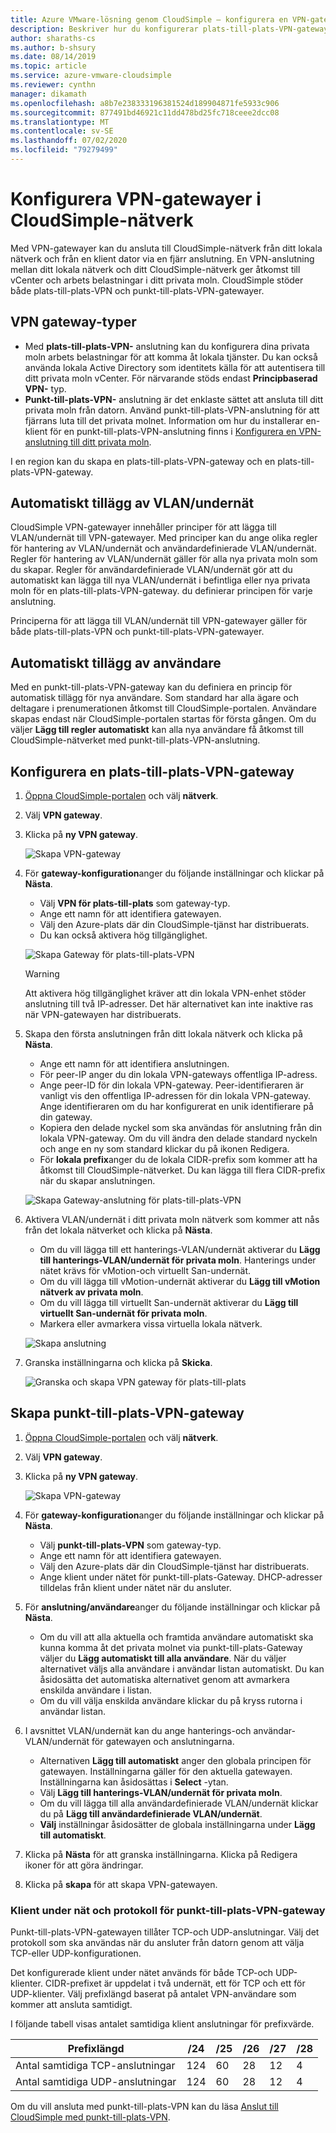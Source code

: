 ```yaml
---
title: Azure VMware-lösning genom CloudSimple – konfigurera en VPN-gateway
description: Beskriver hur du konfigurerar plats-till-plats-VPN-gateway och plats-till-plats-VPN-gateway och skapar anslutningar mellan ditt lokala nätverk och ditt CloudSimple privata moln
author: sharaths-cs
ms.author: b-shsury
ms.date: 08/14/2019
ms.topic: article
ms.service: azure-vmware-cloudsimple
ms.reviewer: cynthn
manager: dikamath
ms.openlocfilehash: a8b7e238333196381524d189904871fe5933c906
ms.sourcegitcommit: 877491bd46921c11dd478bd25fc718ceee2dcc08
ms.translationtype: MT
ms.contentlocale: sv-SE
ms.lasthandoff: 07/02/2020
ms.locfileid: "79279499"
---
```

# <a name="set-up-vpn-gateways-on-cloudsimple-network"></a>Konfigurera VPN-gatewayer i CloudSimple-nätverk

Med VPN-gatewayer kan du ansluta till CloudSimple-nätverk från ditt lokala nätverk och från en klient dator via en fjärr anslutning. En VPN-anslutning mellan ditt lokala nätverk och ditt CloudSimple-nätverk ger åtkomst till vCenter och arbets belastningar i ditt privata moln. CloudSimple stöder både plats-till-plats-VPN och punkt-till-plats-VPN-gatewayer.

## <a name="vpn-gateway-types"></a>VPN gateway-typer

* Med **plats-till-plats-VPN-** anslutning kan du konfigurera dina privata moln arbets belastningar för att komma åt lokala tjänster. Du kan också använda lokala Active Directory som identitets källa för att autentisera till ditt privata moln vCenter.  För närvarande stöds endast **Principbaserad VPN-** typ.
* **Punkt-till-plats-VPN-** anslutning är det enklaste sättet att ansluta till ditt privata moln från datorn. Använd punkt-till-plats-VPN-anslutning för att fjärrans luta till det privata molnet. Information om hur du installerar en-klient för en punkt-till-plats-VPN-anslutning finns i [Konfigurera en VPN-anslutning till ditt privata moln](set-up-vpn.md).

I en region kan du skapa en plats-till-plats-VPN-gateway och en plats-till-plats-VPN-gateway.

## <a name="automatic-addition-of-vlansubnets"></a>Automatiskt tillägg av VLAN/undernät

CloudSimple VPN-gatewayer innehåller principer för att lägga till VLAN/undernät till VPN-gatewayer.  Med principer kan du ange olika regler för hantering av VLAN/undernät och användardefinierade VLAN/undernät.  Regler för hantering av VLAN/undernät gäller för alla nya privata moln som du skapar.  Regler för användardefinierade VLAN/undernät gör att du automatiskt kan lägga till nya VLAN/undernät i befintliga eller nya privata moln för en plats-till-plats-VPN-gateway. du definierar principen för varje anslutning.

Principerna för att lägga till VLAN/undernät till VPN-gatewayer gäller för både plats-till-plats-VPN och punkt-till-plats-VPN-gatewayer.

## <a name="automatic-addition-of-users"></a>Automatiskt tillägg av användare

Med en punkt-till-plats-VPN-gateway kan du definiera en princip för automatisk tillägg för nya användare. Som standard har alla ägare och deltagare i prenumerationen åtkomst till CloudSimple-portalen.  Användare skapas endast när CloudSimple-portalen startas för första gången.  Om du väljer **Lägg till regler automatiskt** kan alla nya användare få åtkomst till CloudSimple-nätverket med punkt-till-plats-VPN-anslutning.

## <a name="set-up-a-site-to-site-vpn-gateway"></a>Konfigurera en plats-till-plats-VPN-gateway

1. [Öppna CloudSimple-portalen](access-cloudsimple-portal.md) och välj **nätverk**.
2. Välj **VPN gateway**.
3. Klicka på **ny VPN gateway**.

    ![Skapa VPN-gateway](media/create-vpn-gateway.png)

4. För **gateway-konfiguration**anger du följande inställningar och klickar på **Nästa**.

    * Välj **VPN för plats-till-plats** som gateway-typ.
    * Ange ett namn för att identifiera gatewayen.
    * Välj den Azure-plats där din CloudSimple-tjänst har distribuerats.
    * Du kan också aktivera hög tillgänglighet.

    ![Skapa Gateway för plats-till-plats-VPN](media/create-vpn-gateway-s2s.png)

    > [!WARNING]
    > Att aktivera hög tillgänglighet kräver att din lokala VPN-enhet stöder anslutning till två IP-adresser. Det här alternativet kan inte inaktive ras när VPN-gatewayen har distribuerats.

5. Skapa den första anslutningen från ditt lokala nätverk och klicka på **Nästa**.

    * Ange ett namn för att identifiera anslutningen.
    * För peer-IP anger du din lokala VPN-gateways offentliga IP-adress.
    * Ange peer-ID för din lokala VPN-gateway.  Peer-identifieraren är vanligt vis den offentliga IP-adressen för din lokala VPN-gateway.  Ange identifieraren om du har konfigurerat en unik identifierare på din gateway.
    * Kopiera den delade nyckel som ska användas för anslutning från din lokala VPN-gateway.  Om du vill ändra den delade standard nyckeln och ange en ny som standard klickar du på ikonen Redigera.
    * För **lokala prefix**anger du de lokala CIDR-prefix som kommer att ha åtkomst till CloudSimple-nätverket.  Du kan lägga till flera CIDR-prefix när du skapar anslutningen.

    ![Skapa Gateway-anslutning för plats-till-plats-VPN](media/create-vpn-gateway-s2s-connection.png)

6. Aktivera VLAN/undernät i ditt privata moln nätverk som kommer att nås från det lokala nätverket och klicka på **Nästa**.

    * Om du vill lägga till ett hanterings-VLAN/undernät aktiverar du **Lägg till hanterings-VLAN/undernät för privata moln**.  Hanterings under nätet krävs för vMotion-och virtuellt San-undernät.
    * Om du vill lägga till vMotion-undernät aktiverar du **Lägg till vMotion nätverk av privata moln**.
    * Om du vill lägga till virtuellt San-undernät aktiverar du **Lägg till virtuellt San-undernät för privata moln**.
    * Markera eller avmarkera vissa virtuella lokala nätverk.

    ![Skapa anslutning](media/create-vpn-gateway-s2s-connection-vlans.png)

7. Granska inställningarna och klicka på **Skicka**.

    ![Granska och skapa VPN gateway för plats-till-plats](media/create-vpn-gateway-s2s-review.png)

## <a name="create-point-to-site-vpn-gateway"></a>Skapa punkt-till-plats-VPN-gateway

1. [Öppna CloudSimple-portalen](access-cloudsimple-portal.md) och välj **nätverk**.
2. Välj **VPN gateway**.
3. Klicka på **ny VPN gateway**.

    ![Skapa VPN-gateway](media/create-vpn-gateway.png)

4. För **gateway-konfiguration**anger du följande inställningar och klickar på **Nästa**.

    * Välj **punkt-till-plats-VPN** som gateway-typ.
    * Ange ett namn för att identifiera gatewayen.
    * Välj den Azure-plats där din CloudSimple-tjänst har distribuerats.
    * Ange klient under nätet för punkt-till-plats-Gateway.  DHCP-adresser tilldelas från klient under nätet när du ansluter.

5. För **anslutning/användare**anger du följande inställningar och klickar på **Nästa**.

    * Om du vill att alla aktuella och framtida användare automatiskt ska kunna komma åt det privata molnet via punkt-till-plats-Gateway väljer du **Lägg automatiskt till alla användare**. När du väljer alternativet väljs alla användare i användar listan automatiskt. Du kan åsidosätta det automatiska alternativet genom att avmarkera enskilda användare i listan.
    * Om du vill välja enskilda användare klickar du på kryss rutorna i användar listan.

6. I avsnittet VLAN/undernät kan du ange hanterings-och användar-VLAN/undernät för gatewayen och anslutningarna.

    * Alternativen **Lägg till automatiskt** anger den globala principen för gatewayen. Inställningarna gäller för den aktuella gatewayen. Inställningarna kan åsidosättas i **Select** -ytan.
    * Välj **Lägg till hanterings-VLAN/undernät för privata moln**. 
    * Om du vill lägga till alla användardefinierade VLAN/undernät klickar du på **Lägg till användardefinierade VLAN/undernät**.
    * **Välj** inställningar åsidosätter de globala inställningarna under **Lägg till automatiskt**.

7. Klicka på **Nästa** för att granska inställningarna. Klicka på Redigera ikoner för att göra ändringar.
8. Klicka på **skapa** för att skapa VPN-gatewayen.

### <a name="client-subnet-and-protocols-for-point-to-site-vpn-gateway"></a>Klient under nät och protokoll för punkt-till-plats-VPN-gateway

Punkt-till-plats-VPN-gatewayen tillåter TCP-och UDP-anslutningar.  Välj det protokoll som ska användas när du ansluter från datorn genom att välja TCP-eller UDP-konfigurationen.

Det konfigurerade klient under nätet används för både TCP-och UDP-klienter.  CIDR-prefixet är uppdelat i två undernät, ett för TCP och ett för UDP-klienter. Välj prefixlängd baserat på antalet VPN-användare som kommer att ansluta samtidigt.  

I följande tabell visas antalet samtidiga klient anslutningar för prefixvärde.

| Prefixlängd | /24 | /25 | /26 | /27 | /28 |
|-------------|-----|-----|-----|-----|-----|
| Antal samtidiga TCP-anslutningar | 124 | 60 | 28 | 12 | 4 |
| Antal samtidiga UDP-anslutningar | 124 | 60 | 28 | 12 | 4 |

Om du vill ansluta med punkt-till-plats-VPN kan du läsa [Anslut till CloudSimple med punkt-till-plats-VPN](set-up-vpn.md#connect-to-cloudsimple-using-point-to-site-vpn).
